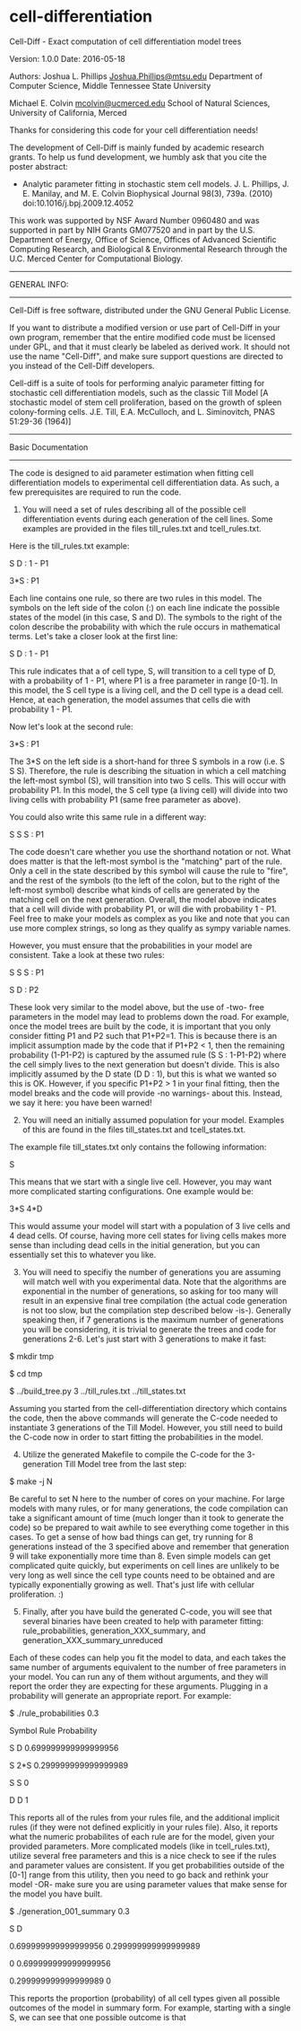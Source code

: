 cell-differentiation
====================

Cell-Diff - Exact computation of cell differentiation model trees 

Version: 1.0.0
Date: 2016-05-18

Authors:
Joshua L. Phillips <Joshua.Phillips@mtsu.edu>
Department of Computer Science, Middle Tennessee State University

Michael E. Colvin <mcolvin@ucmerced.edu>
School of Natural Sciences, University of California, Merced

Thanks for considering this code for your cell differentiation needs!

The development of Cell-Diff is mainly funded by academic research grants.
To help us fund development, we humbly ask that you cite the poster abstract:

* Analytic parameter fitting in stochastic stem cell models.
  J. L. Phillips, J. E. Manilay, and M. E. Colvin
  Biophysical Journal 98(3), 739a. (2010)
  doi:10.1016/j.bpj.2009.12.4052

This work was supported by NSF Award Number 0960480 and was supported
in part by NIH Grants GM077520 and in part by the U.S. Department of
Energy, Office of Science, Offices of Advanced Scientific Computing
Research, and Biological & Environmental Research through the
U.C. Merced Center for Computational Biology.

*************
GENERAL INFO:
*************

Cell-Diff is free software, distributed under the GNU General Public License. 

If you want to distribute a modified version or use part of Cell-Diff
in your own program, remember that the entire modified code must be licensed 
under GPL, and that it must clearly be labeled as derived work. It should 
not use the name "Cell-Diff", and make sure support questions are
directed to you instead of the Cell-Diff developers.

Cell-diff is a suite of tools for performing analyic parameter fitting
for stochastic cell differentiation models, such as the classic Till Model
[A stochastic model of stem cell proliferation, based on the growth of spleen
colony-forming cells. J.E. Till, E.A. McCulloch, and L. Siminovitch,
PNAS 51:29-36 (1964)]

*******************
Basic Documentation
*******************

The code is designed to aid parameter estimation when fitting cell
differentiation models to experimental cell differentiation data. As
such, a few prerequisites are required to run the code.

1. You will need a set of rules describing all of the possible cell
   differentiation events during each generation of the cell lines.
   Some examples are provided in the files till_rules.txt and tcell_rules.txt.

Here is the till_rules.txt example:

S D : 1 - P1

3\*S : P1

Each line contains one rule, so there are two rules in this model. The symbols
on the left side of the colon (:) on each line indicate the possible states of
the model (in this case, S and D). The symbols to the right of the colon describe
the probability with which the rule occurs in mathematical terms. Let's take a
closer look at the first line:

S D : 1 - P1

This rule indicates that a of cell type, S, will transition to a cell type of D,
with a probability of 1 - P1, where P1 is a free parameter in range [0-1]. In this
model, the S cell type is a living cell, and the D cell type is a dead cell. Hence,
at each generation, the model assumes that cells die with probability 1 - P1.

Now let's look at the second rule:

3\*S : P1

The 3\*S on the left side is a short-hand for three S symbols in a row (i.e. S S S).
Therefore, the rule is describing the situation in which a cell matching the left-most
symbol (S), will transition into two S cells. This will occur with probability P1. In
this model, the S cell type (a living cell) will divide into two living cells with
probability P1 (same free parameter as above).

You could also write this same rule in a different way:

S S S : P1

The code doesn't care whether you use the shorthand notation or not. What does matter
is that the left-most symbol is the "matching" part of the rule. Only a cell in the
state described by this symbol will cause the rule to "fire", and the rest of the
symbols (to the left of the colon, but to the right of the left-most symbol) describe
what kinds of cells are generated by the matching cell on the next generation. Overall,
the model above indicates that a cell will divide with probability P1, or will die
with probability 1 - P1. Feel free to make your models as complex as you like and note
that you can use more complex strings, so long as they qualify as sympy variable names.

However, you must ensure that the probabilities in your model are consistent. Take a look
at these two rules:

S S S : P1

S D : P2

These look very similar to the model above, but the use of -two- free parameters in the
model may lead to problems down the road. For example, once the model trees are built
by the code, it is important that you only consider fitting P1 and P2 such that P1+P2=1.
This is because there is an implicit assumption made by the code that if P1+P2 < 1, then
the remaining probability (1-P1-P2) is captured by the assumed rule (S S : 1-P1-P2) where
the cell simply lives to the next generation but doesn't divide. This is also implicitly
assumed by the D state (D D : 1), but this is what we wanted so this is OK. However, if
you specific P1+P2 > 1 in your final fitting, then the model breaks and the code will
provide -no warnings- about this. Instead, we say it here: you have been warned!

2. You will need an initially assumed population for your model. Examples of this are
   found in the files till_states.txt and tcell_states.txt.

The example file till_states.txt only contains the following information:

S

This means that we start with a single live cell. However, you may want more
complicated starting configurations. One example would be:

3\*S 4\*D

This would assume your model will start with a population of 3 live cells and
4 dead cells. Of course, having more cell states for living cells makes more sense
than including dead cells in the initial generation, but you can essentially set
this to whatever you like.

3. You will need to specifiy the number of generations you are assuming will match
   well with you experimental data. Note that the algorithms are exponential in
   the number of generations, so asking for too many will result in an expensive
   final tree compilation (the actual code generation is not too slow, but the
   compilation step described below -is-). Generally speaking then, if 7 generations
   is the maximum number of generations you will be considering, it is trivial to
   generate the trees and code for generations 2-6. Let's just start with 3 generations
   to make it fast:

$ mkdir tmp

$ cd tmp

$ ../build_tree.py 3 ../till_rules.txt ../till_states.txt

Assuming you started from the cell-differentiation directory which contains the code,
then the above commands will generate the C-code needed to instantiate 3 generations
of the Till Model. However, you still need to build the C-code now in order to
start fitting the probabilities in the model.

4. Utilize the generated Makefile to compile the C-code for the 3-generation Till
   Model tree from the last step:

$ make -j N

Be careful to set N here to the number of cores on your machine. For large models with
many rules, or for many generations, the code compilation can take a significant
amount of time (much longer than it took to generate the code) so be prepared to wait
awhile to see everything come together in this cases. To get a sense of how bad things
can get, try running for 8 generations instead of the 3 specified above and remember
that generation 9 will take exponentially more time than 8. Even simple models can get
complicated quite quickly, but experiments on cell lines are unlikely to be very long
as well since the cell type counts need to be obtained and are typically exponentially
growing as well. That's just life with cellular proliferation. :)

5. Finally, after you have build the generated C-code, you will see that several binaries
   have been created to help with parameter fitting: rule_probabilities,
   generation_XXX_summary, and generation_XXX_summary_unreduced

Each of these codes can help you fit the model to data, and each takes the same number
of arguments equivalent to the number of free parameters in your model. You can run
any of them without arguments, and they will report the order they are expecting for
these arguments. Plugging in a probability will generate an appropriate report. For
example:

$ ./rule_probabilities 0.3

Symbol  Rule    Probability

S       D       0.699999999999999956

S       2\*S     0.299999999999999989

S       S       0

D       D       1

This reports all of the rules from your rules file, and the additional implicit rules
(if they were not defined explicitly in your rules file). Also, it reports what the
numeric probabilites of each rule are for the model, given your provided parameters.
More complicated models (like in tcell_rules.txt), utilize several free parameters and
this is a nice check to see if the rules and parameter values are consistent. If you
get probabilities outside of the [0-1] range from this utility, then you need to go
back and rethink your model -OR- make sure you are using parameter values that make
sense for the model you have built.

$ ./generation_001_summary 0.3

S D

0.699999999999999956 0.299999999999999989

0 0.699999999999999956

0.299999999999999989 0

This reports the proportion (probability) of all cell types given all possible
outcomes of the model in summary form. For example, starting with a single S, we
can see that one possible outcome is that 


